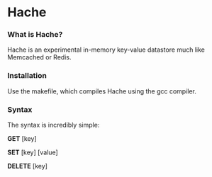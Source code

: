 # Hache

### What is Hache?

Hache is an experimental in-memory key-value datastore much like Memcached or Redis.

### Installation

Use the makefile, which compiles Hache using the gcc compiler. 

### Syntax

The syntax is incredibly simple:

**GET** [key]

**SET** [key] [value]

**DELETE** [key]